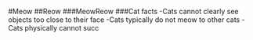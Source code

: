 #Meow
##Reow
###MeowReow
###Cat facts
-Cats cannot clearly see objects too close to their face
-Cats typically do not meow to other cats
-Cats physically cannot succ

